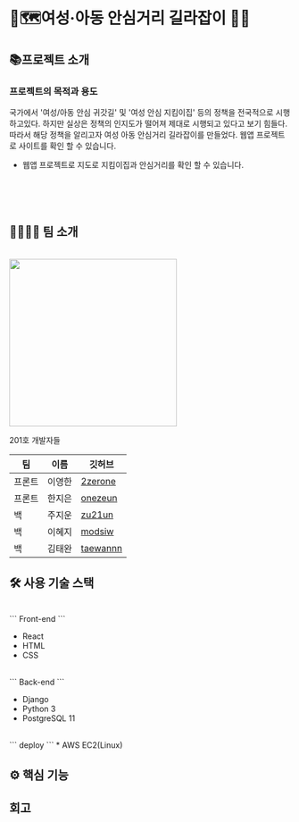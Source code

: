 # 🚩🗺여성·아동 안심거리 길라잡이 🏃‍♂️

## 📚프로젝트 소개
### 프로젝트의 목적과 용도

국가에서 '여성/아동 안심 귀갓길' 및 '여성 안심 지킴이집' 등의 정책을 전국적으로 시행하고있다.
하지만 실상은 정책의 인지도가 떨어져 제대로 시행되고 있다고 보기 힘들다. 따라서 해당 정책을 알리고자 여성 아동 안심거리 길라잡이를 만들었다. 
웹앱 프로젝트로 사이트를 확인 할 수 있습니다.

* 웹앱 프로젝트로 지도로 지킴이집과 안심거리를 확인 할 수 있습니다.
<br>
<br>
<br>


## 👨‍👨‍👧‍👧 팀 소개 
<br>

<img src="https://user-images.githubusercontent.com/50399088/128877830-8ce41454-e01e-495f-a417-c75698ce043c.jpg" width="300">

201호 개발자들

|팀|이름|깃허브|
|------|---|---|
|프론트|이영한|[2zerone](https://github.com/2zerone, "2zerone link")|
|프론트|한지은|[onezeun](https://github.com/onezeun, "onezeun link")|
|백|주지운|[zu21un](https://github.com/zu21un, "zu21un link")|
|백|이혜지|[modsiw](https://github.com/modsiw, "modsiw link")|
|백|김태완|[taewannn](https://github.com/taewannn, "taewannn link")|

## 🛠 사용 기술 스택
<br>
```
Front-end
``` 

* React
* HTML 
* CSS

<br>
```
Back-end
```

* Django
* Python 3
* PostgreSQL 11

<br>
```
deploy
```
* AWS EC2(Linux)


<br>

## ⚙ 핵심 기능



## 회고 
